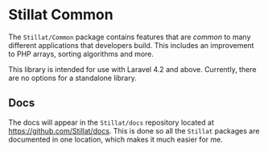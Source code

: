 Stillat Common
======

The `Stillat/Common` package contains features that are *common* to many different applications that developers build. This includes an improvement to PHP arrays, sorting algorithms and more.

This library is intended for use with Laravel 4.2 and above. Currently, there are no options for a standalone library.

## Docs

The docs will appear in the `Stillat/docs` repository located at https://github.com/Stillat/docs. This is done so all the `Stillat` packages are documented in one location, which makes it much easier for me.